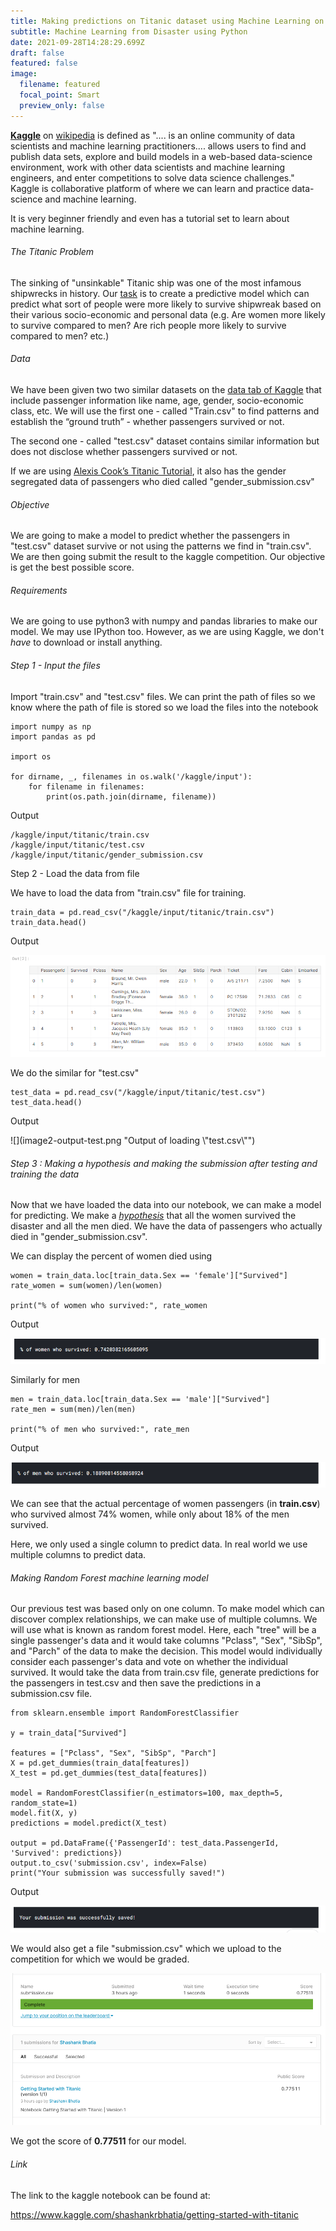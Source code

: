 ```yaml
---
title: Making predictions on Titanic dataset using Machine Learning on Kaggle
subtitle: Machine Learning from Disaster using Python
date: 2021-09-28T14:28:29.699Z
draft: false
featured: false
image:
  filename: featured
  focal_point: Smart
  preview_only: false
---
```

**[Kaggle](https://www.kaggle.com/)** on [wikipedia](https://en.wikipedia.org/wiki/Kaggle) is defined as ".... is an online community of data scientists and machine learning practitioners.... allows users to find and publish data sets, explore and build models in a web-based data-science environment, work with other data scientists and machine learning engineers, and enter competitions to solve data science challenges." Kaggle is collaborative platform of where we can learn and practice data-science and machine learning.

It is very beginner friendly and even has a tutorial set to learn about machine learning.

###### The Titanic Problem

The sinking of "unsinkable" Titanic ship was one of the most infamous shipwrecks in history. Our [task](https://www.kaggle.com/c/titanic/) is to create a predictive model which can predict what sort of people were more likely to survive shipwreak based on their various socio-economic and personal data (e.g. Are women more likely to survive compared to men? Are rich people more likely to survive compared to men? etc.)

###### Data

We have been given two two similar datasets on the [data tab of Kaggle](https://www.kaggle.com/c/titanic/data) that include passenger information like name, age, gender, socio-economic class, etc. We will use the first one - called "Train.csv" to find patterns and establish the “ground truth” - whether passengers survived or not.

The second one - called  "test.csv" dataset contains similar information but does not disclose whether passengers survived or not.

If we are using [Alexis Cook’s Titanic Tutorial](https://www.kaggle.com/alexisbcook/titanic-tutorial), it also has the gender segregated data of passengers who died called "gender_submission.csv"

###### Objective

We are going to make a model to predict whether the passengers in "test.csv" dataset survive or not using the patterns we find in "train.csv". We are then going submit the result to the kaggle competition. Our objective is get the best possible score.

###### Requirements

We are going to use python3 with numpy and pandas libraries to make our model. We may use IPython too. However, as we are using Kaggle, we don't *have* to download or install anything.

###### Step 1 - Input the files

Import "train.csv" and "test.csv" files. We can print the path of files so we know where the path of file is stored so we load the files into the notebook

```
import numpy as np
import pandas as pd

import os

for dirname, _, filenames in os.walk('/kaggle/input'):
    for filename in filenames:
        print(os.path.join(dirname, filename))
```

Output

```
/kaggle/input/titanic/train.csv
/kaggle/input/titanic/test.csv
/kaggle/input/titanic/gender_submission.csv
```

Step 2 - Load the data from file

We have to load the data from "train.csv" file for training. 

```
train_data = pd.read_csv("/kaggle/input/titanic/train.csv")
train_data.head()
```

Output

![](image1-output-train.png "Output of train")

We do the similar for "test.csv"

```
test_data = pd.read_csv("/kaggle/input/titanic/test.csv")
test_data.head()
```

Output

![](image2-output-test.png "Output of loading \\"test.csv\\"")

###### Step 3 : Making a hypothesis and making the submission after testing and training the data

Now that we have loaded the data into our notebook, we can make a model for predicting. We make a *[hypothesis](https://en.wikipedia.org/wiki/Hypothesis)* that all the women survived the disaster and all the men died. We have the data of passengers who actually died in "gender_submission.csv".

We can display the percent of women died using

```
women = train_data.loc[train_data.Sex == 'female']["Survived"]
rate_women = sum(women)/len(women)

print("% of women who survived:", rate_women
```

Output

![](image3-output-women-survive.png)

Similarly for men

```
men = train_data.loc[train_data.Sex == 'male']["Survived"]
rate_men = sum(men)/len(men)

print("% of men who survived:", rate_men
```

Output

![](image4-output-men-survive.png)

We can see that the actual percentage of women passengers (in **train.csv**) who survived almost 74% women, while only about 18% of the men survived.

Here, we only used a single column to predict data. In real world we use multiple columns to predict data.

###### Making Random Forest machine learning model

Our previous test was based only on one column. To make model which can discover complex relationships, we can make use of multiple columns. We will use what is known as random forest model. Here, each "tree" will be a single passenger's data and it would take columns "Pclass", "Sex", "SibSp", and "Parch" of the data to make the decision. This model would individually consider each passenger's data and vote on whether the individual survived. It would take the data from train.csv file, generate predictions for the passengers in test.csv and then save the predictions in a submission.csv file.

```
from sklearn.ensemble import RandomForestClassifier

y = train_data["Survived"]

features = ["Pclass", "Sex", "SibSp", "Parch"]
X = pd.get_dummies(train_data[features])
X_test = pd.get_dummies(test_data[features])

model = RandomForestClassifier(n_estimators=100, max_depth=5, random_state=1)
model.fit(X, y)
predictions = model.predict(X_test)

output = pd.DataFrame({'PassengerId': test_data.PassengerId, 'Survived': predictions})
output.to_csv('submission.csv', index=False)
print("Your submission was successfully saved!")
```

Output

![](image5-output-submit.png)

We would also get a file "submission.csv" which we upload to the competition for which we would be graded.

![](image6-submit-score.png)



We got the score of **0.77511** for our model.



###### Link

The link to the kaggle notebook can be found at:

<https://www.kaggle.com/shashankrbhatia/getting-started-with-titanic>